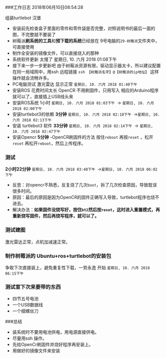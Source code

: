 ###工作日志  2018年06月10日08:54:28 

组装turtlebot 汉堡

- 安装前先检查盒子里面的零件和零件袋是否完整，对照说明书的最后一面的图，不完整就不要装了
- 树莓派**刷系统的工具**和**预下载的系统**已经放在 9号电脑的`29-树莓派`文件夹中，可直接使用
- 制作全安装的镜像文件，可以直接烧入的那种
- 系统软件更新 太慢了  星期日, 10. 六月 2018 01:08下午 
- 接下来一步一步更新吧
由于树莓派资源有限，驱动显示器太卡，所以建议配置在同一局域网中，用ssh 远程链接
`ssh 【树莓派名字】@【树莓派的ip地址】`
这样操作就会流畅许多。
- PC电脑测试 激光雷达 显示正常  `星期日, 10. 六月 2018 01:40下午 `
- 安装ROS 花费时间太长
OpenCR 不用刷固件，只用写入 相应的Arduino程序就可以了，直接插上USB线头来
- 安装ROS系统 1小时 `星期日, 10. 六月 2018 01:03下午 `→ `星期日, 10. 六月 2018 02:00下午 `
- 安装turtlebot3的依赖 **3分钟** `星期日, 10. 六月 2018 02:10下午 `→`星期日, 10. 六月 2018 02:13下午 `
- 安装 turtlebot3 软件 **33分钟** `星期日, 10. 六月 2018 02:14下午 `→ `星期日, 10. 六月 2018 02:47下午 `
- 安装Opencr **5分钟**
-OpenCR刷固件的方法 按住` reboot ` 再按`reset` ，松开`reset` 再松开`reboot`，然后上传程序。
### 测试
**2小时22分钟**
 `星期日, 10. 六月 2018 03:40下午 `→`星期日, 10. 六月 2018 06:02下午 ` 
 - 反思：对opencr不熟悉，反复烧了几次`boot`，拆了几次检查原因，导致耽误很多时间。
- 原因：最后的原因是因为OpenCR的固件正确写入导致，turtlebot程序也烧不进去。
- 解决办法：**如果固件没烧写好，按住`bt2`然后按`reset`，这时进入重置模式，再重新烧写固件，然后再烧写程序，就可以了。**
### 测试建图
激光雷达正常，点机加减速正常。

### 制作树莓派的 Ubuntu+ros+turtlebot的安装包
争取下次直接装上，避免重复性下载，一劳永逸
开始 `星期日, 10. 六月 2018 06:15下午 `
### 测试室下次来要带的东西
- 四节五号电池
- 一个USB数据线
- 一个细螺丝刀

###总结
- 装系统时不要用电池供电，用电源直接供电。
- 尽量用ssh 操作。
- 先给OpenCr刷固件并烧好程序再安装上。
- 用做好的镜像文件来安装